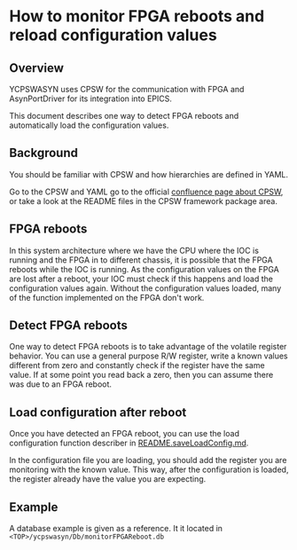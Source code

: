 # How to monitor FPGA reboots and reload configuration values

## Overview

YCPSWASYN uses CPSW for the communication with FPGA and AsynPortDriver for its integration into EPICS.

This document describes one way to detect FPGA reboots and automatically load the configuration values.

## Background

You should be familiar with CPSW and how hierarchies are defined in YAML.

Go to the CPSW and YAML go to the official [confluence page about CPSW](https://confluence.slac.stanford.edu/display/ppareg/CPSW%3A+HowTo+User+Guide), or take a look at the README files in the CPSW framework package area.


## FPGA reboots

In this system architecture where we have the CPU where the IOC is running and the FPGA in to different chassis, it is possible that the FPGA reboots while the IOC is running. As the configuration values on the FPGA are lost after a reboot, your IOC must check if this happens and load the configuration values again. Without the configuration values loaded, many of the function implemented on the FPGA don't work.

## Detect FPGA reboots

One way to detect FPGA reboots is to take advantage of the volatile register behavior. You can use a general purpose R/W register, write a known values different from zero and constantly check if the register have the same value. If at some point you read back a zero, then you can assume there was due to an FPGA reboot.

## Load configuration after reboot

Once you have detected an FPGA reboot, you can use the load configuration function describer in [README.saveLoadConfig.md](README.saveLoadConfig.md).

In the configuration file you are loading, you should add the register you are monitoring with the known value. This way, after the configuration is loaded, the register already have the value you are expecting.

## Example

A database example is given as a reference. It it located in `<TOP>/ycpswasyn/Db/monitorFPGAReboot.db`
